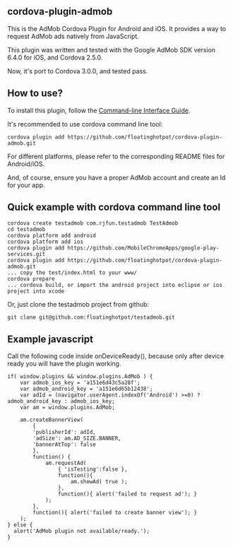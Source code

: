 cordova-plugin-admob
---------------------------
This is the AdMob Cordova Plugin for Android and iOS. It provides a way to request AdMob ads natively from JavaScript. 

This plugin was written and tested with the Google AdMob SDK version 6.4.0 for iOS, and Cordova 2.5.0.

Now, it's port to Cordova 3.0.0, and tested pass.

How to use?
---------------------------
To install this plugin, follow the [Command-line Interface Guide](http://cordova.apache.org/docs/en/edge/guide_cli_index.md.html#The%20Command-line%20Interface).

It's recommended to use cordova command line tool: 

    cordova plugin add https://github.com/floatinghotpot/cordova-plugin-admob.git

For different platforms, please refer to the corresponding README files for Android/iOS.

And, of course, ensure you have a proper AdMob account and create an Id for your app.

Quick example with cordova command line tool
------------------------------------------------
    cordova create testadmob com.rjfun.testadmob TestAdmob
    cd testadmob
    cordova platform add android
    cordova platform add ios
    cordova plugin add https://github.com/MobileChromeApps/google-play-services.git
    cordova plugin add https://github.com/floatinghotpot/cordova-plugin-admob.git
    ... copy the test/index.html to your www/
    cordova prepare
    ... cordova build, or import the android project into eclipse or ios project into xcode

Or, just clone the testadmob project from github:

    git clone git@github.com:floatinghotpot/testadmob.git

Example javascript
-------------------------------------------------
Call the following code inside onDeviceReady(), because only after device ready you will have the plugin working.

    if( window.plugins && window.plugins.AdMob ) {
        var admob_ios_key = 'a151e6d43c5a28f';
        var admob_android_key = 'a151e6d65b12438';
        var adId = (navigator.userAgent.indexOf('Android') >=0) ? admob_android_key : admob_ios_key;
        var am = window.plugins.AdMob;
    
        am.createBannerView( 
            {
            'publisherId': adId,
            'adSize': am.AD_SIZE.BANNER,
            'bannerAtTop': false
            }, 
            function() {
        	    am.requestAd(
        		    { 'isTesting':false }, 
            		function(){
            			am.showAd( true );
            		}, 
            		function(){ alert('failed to request ad'); }
            	);
            }, 
            function(){ alert('failed to create banner view'); }
        );
    } else {
      alert('AdMob plugin not available/ready.');
    }

    
